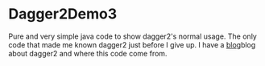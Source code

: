 # Dagger2Demo3

Pure and very simple java code to show dagger2's normal usage. The only code that made me known dagger2 just before I give up. I have a [blog](http://blog.csdn.net/max2005/article/details/54098622)blog about dagger2 and where this code come from.